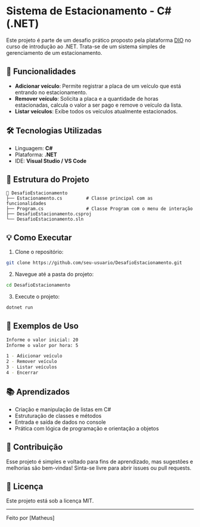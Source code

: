 # Sistema de Estacionamento - C# (.NET)

Este projeto é parte de um desafio prático proposto pela plataforma [DIO](https://www.dio.me/) no curso de introdução ao .NET. Trata-se de um sistema simples de gerenciamento de um estacionamento.

## 🚗 Funcionalidades

* **Adicionar veículo**: Permite registrar a placa de um veículo que está entrando no estacionamento.
* **Remover veículo**: Solicita a placa e a quantidade de horas estacionadas, calcula o valor a ser pago e remove o veículo da lista.
* **Listar veículos**: Exibe todos os veículos atualmente estacionados.

## 🛠 Tecnologias Utilizadas

* Linguagem: **C#**
* Plataforma: **.NET**
* IDE: **Visual Studio / VS Code**

## 📂 Estrutura do Projeto

```
📁 DesafioEstacionamento
├── Estacionamento.cs         # Classe principal com as funcionalidades
├── Program.cs                # Classe Program com o menu de interação
├── DesafioEstacionamento.csproj
└── DesafioEstacionamento.sln
```

## 💡 Como Executar

1. Clone o repositório:

```bash
git clone https://github.com/seu-usuario/DesafioEstacionamento.git
```

2. Navegue até a pasta do projeto:

```bash
cd DesafioEstacionamento
```

3. Execute o projeto:

```bash
dotnet run
```

## 📌 Exemplos de Uso

```bash
Informe o valor inicial: 20
Informe o valor por hora: 5

1 - Adicionar veículo
2 - Remover veículo
3 - Listar veículos
4 - Encerrar
```

## 📚 Aprendizados

* Criação e manipulação de listas em C#
* Estruturação de classes e métodos
* Entrada e saída de dados no console
* Prática com lógica de programação e orientação a objetos

## 🤝 Contribuição

Esse projeto é simples e voltado para fins de aprendizado, mas sugestões e melhorias são bem-vindas! Sinta-se livre para abrir issues ou pull requests.

## 📄 Licença

Este projeto está sob a licença MIT.

---

Feito por \[Matheus]&#x20;
